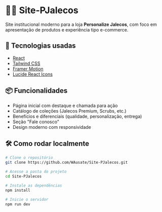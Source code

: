 # 👨‍⚕️ Site-PJalecos

Site institucional moderno para a loja **Personalize Jalecos**, com foco em apresentação de produtos e experiência tipo e-commerce.

## 🚀 Tecnologias usadas

- [React](https://reactjs.org/)
- [Tailwind CSS](https://tailwindcss.com/)
- [Framer Motion](https://www.framer.com/motion/)
- [Lucide React Icons](https://lucide.dev/)

## 📦 Funcionalidades

- Página inicial com destaque e chamada para ação
- Catálogo de coleções (Jalecos Premium, Scrubs, etc.)
- Benefícios e diferenciais (qualidade, personalização, entrega)
- Seção "Fale conosco"
- Design moderno com responsividade

## 🛠️ Como rodar localmente

```bash
# Clone o repositório
git clone https://github.com/WAusate/Site-PJalecos.git

# Acesse a pasta do projeto
cd Site-PJalecos

# Instale as dependências
npm install

# Inicie o servidor
npm run dev
